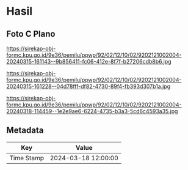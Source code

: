 # Hasil

## Foto C Plano

https://sirekap-obj-formc.kpu.go.id/9e36/pemilu/ppwp/92/02/12/10/02/9202121002004-20240315-161143--9b856411-fc06-412e-8f7f-b27206cdb8b6.jpg

https://sirekap-obj-formc.kpu.go.id/9e36/pemilu/ppwp/92/02/12/10/02/9202121002004-20240315-161228--04d78fff-df82-4730-89f4-fb393d307b1a.jpg

https://sirekap-obj-formc.kpu.go.id/9e36/pemilu/ppwp/92/02/12/10/02/9202121002004-20240318-114459--1e2e9ae6-6224-4735-b3a3-5cd6c4593a35.jpg


## Metadata

| Key        | Value               |
| ---------- | ------------------- |
| Time Stamp | 2024-03-18 12:00:00 |



